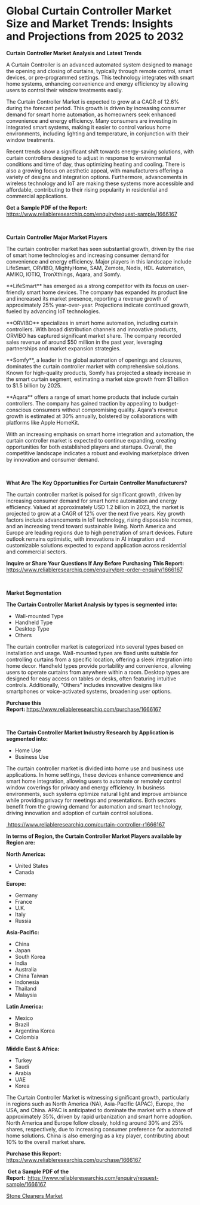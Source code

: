 <p><h1>Global Curtain Controller Market Size and Market Trends: Insights and Projections from 2025 to 2032</h1></p><p><strong>Curtain Controller Market Analysis and Latest Trends</strong></p>
<p><p>A Curtain Controller is an advanced automated system designed to manage the opening and closing of curtains, typically through remote control, smart devices, or pre-programmed settings. This technology integrates with smart home systems, enhancing convenience and energy efficiency by allowing users to control their window treatments easily.</p><p>The Curtain Controller Market is expected to grow at a CAGR of 12.6% during the forecast period. This growth is driven by increasing consumer demand for smart home automation, as homeowners seek enhanced convenience and energy efficiency. Many consumers are investing in integrated smart systems, making it easier to control various home environments, including lighting and temperature, in conjunction with their window treatments.</p><p>Recent trends show a significant shift towards energy-saving solutions, with curtain controllers designed to adjust in response to environmental conditions and time of day, thus optimizing heating and cooling. There is also a growing focus on aesthetic appeal, with manufacturers offering a variety of designs and integration options. Furthermore, advancements in wireless technology and IoT are making these systems more accessible and affordable, contributing to their rising popularity in residential and commercial applications.</p></p>
<p><strong>Get a Sample PDF of the Report:&nbsp;</strong> <a href="https://www.reliableresearchiq.com/enquiry/request-sample/1666167?utm_campaign=3202&utm_medium=2&utm_source=Github&utm_content=ia&utm_term=06032025&utm_id=curtain-controller">https://www.reliableresearchiq.com/enquiry/request-sample/1666167</a></p>
<p>&nbsp;</p>
<p><strong>Curtain Controller Major Market Players</strong></p>
<p><p>The curtain controller market has seen substantial growth, driven by the rise of smart home technologies and increasing consumer demand for convenience and energy efficiency. Major players in this landscape include LifeSmart, ORVIBO, MightyHome, SAM, Zemote, Nedis, HDL Automation, AMIKO, IOTIQ, TronXthings, Aqara, and Somfy.</p><p>**LifeSmart** has emerged as a strong competitor with its focus on user-friendly smart home devices. The company has expanded its product line and increased its market presence, reporting a revenue growth of approximately 25% year-over-year. Projections indicate continued growth, fueled by advancing IoT technologies.</p><p>**ORVIBO** specializes in smart home automation, including curtain controllers. With broad distribution channels and innovative products, ORVIBO has captured significant market share. The company recorded sales revenue of around $50 million in the past year, leveraging partnerships and market expansion strategies.</p><p>**Somfy**, a leader in the global automation of openings and closures, dominates the curtain controller market with comprehensive solutions. Known for high-quality products, Somfy has projected a steady increase in the smart curtain segment, estimating a market size growth from $1 billion to $1.5 billion by 2025.</p><p>**Aqara** offers a range of smart home products that include curtain controllers. The company has gained traction by appealing to budget-conscious consumers without compromising quality. Aqara's revenue growth is estimated at 30% annually, bolstered by collaborations with platforms like Apple HomeKit.</p><p>With an increasing emphasis on smart home integration and automation, the curtain controller market is expected to continue expanding, creating opportunities for both established players and startups. Overall, the competitive landscape indicates a robust and evolving marketplace driven by innovation and consumer demand.</p></p>
<p>&nbsp;</p>
<p><strong>What Are The Key Opportunities For Curtain Controller Manufacturers?</strong></p>
<p><p>The curtain controller market is poised for significant growth, driven by increasing consumer demand for smart home automation and energy efficiency. Valued at approximately USD 1.2 billion in 2023, the market is projected to grow at a CAGR of 12% over the next five years. Key growth factors include advancements in IoT technology, rising disposable incomes, and an increasing trend toward sustainable living. North America and Europe are leading regions due to high penetration of smart devices. Future outlook remains optimistic, with innovations in AI integration and customizable solutions expected to expand application across residential and commercial sectors.</p></p>
<p><strong>Inquire or Share Your Questions If Any Before Purchasing This Report:</strong> <a href="https://www.reliableresearchiq.com/enquiry/pre-order-enquiry/1666167?utm_campaign=3202&utm_medium=2&utm_source=Github&utm_content=ia&utm_term=06032025&utm_id=curtain-controller">https://www.reliableresearchiq.com/enquiry/pre-order-enquiry/1666167</a></p>
<p>&nbsp;</p>
<p><strong>Market Segmentation</strong></p>
<p><strong>The Curtain Controller Market Analysis by types is segmented into:</strong></p>
<p><ul><li>Wall-mounted Type</li><li>Handheld Type</li><li>Desktop Type</li><li>Others</li></ul></p>
<p><p>The curtain controller market is categorized into several types based on installation and usage. Wall-mounted types are fixed units suitable for controlling curtains from a specific location, offering a sleek integration into home decor. Handheld types provide portability and convenience, allowing users to operate curtains from anywhere within a room. Desktop types are designed for easy access on tables or desks, often featuring intuitive controls. Additionally, "Others" includes innovative designs like smartphones or voice-activated systems, broadening user options.</p></p>
<p><strong>Purchase this Report:&nbsp;</strong><a href="https://www.reliableresearchiq.com/purchase/1666167?utm_campaign=3202&utm_medium=2&utm_source=Github&utm_content=ia&utm_term=06032025&utm_id=curtain-controller">https://www.reliableresearchiq.com/purchase/1666167</a></p>
<p>&nbsp;</p>
<p><strong>The Curtain Controller Market Industry Research by Application is segmented into:</strong></p>
<p><ul><li>Home Use</li><li>Business Use</li></ul></p>
<p><p>The curtain controller market is divided into home use and business use applications. In home settings, these devices enhance convenience and smart home integration, allowing users to automate or remotely control window coverings for privacy and energy efficiency. In business environments, such systems optimize natural light and improve ambiance while providing privacy for meetings and presentations. Both sectors benefit from the growing demand for automation and smart technology, driving innovation and adoption of curtain control solutions.</p></p>
<p><a href="https://www.reliableresearchiq.com/curtain-controller-r1666167?utm_campaign=3202&utm_medium=2&utm_source=Github&utm_content=ia&utm_term=06032025&utm_id=curtain-controller">&nbsp;https://www.reliableresearchiq.com/curtain-controller-r1666167</a></p>
<p><strong>In terms of Region, the Curtain Controller Market Players available by Region are:</strong></p>
<p>
    <p> <strong> North America: </strong>
        <ul>
            <li>United States</li>
            <li>Canada</li>
        </ul>
        </p> 
    <p> <strong> Europe: </strong>
        <ul>
            <li>Germany</li>
            <li>France</li>
            <li>U.K.</li>
            <li>Italy</li>
            <li>Russia</li>
        </ul>
        </p> 
    <p> <strong> Asia-Pacific: </strong>
        <ul>
            <li>China</li>
            <li>Japan</li>
            <li>South Korea</li>
            <li>India</li>
            <li>Australia</li>
            <li>China Taiwan</li>
            <li>Indonesia</li>
            <li>Thailand</li>
            <li>Malaysia</li>
        </ul>
        </p> 
    <p> <strong> Latin America: </strong>
        <ul>
            <li>Mexico</li>
            <li>Brazil</li>
            <li>Argentina Korea</li>
            <li>Colombia</li>
        </ul>
        </p> 
    <p> <strong> Middle East & Africa: </strong>
        <ul>
            <li>Turkey</li>
            <li>Saudi</li>
            <li>Arabia</li>
            <li>UAE</li>
            <li>Korea</li>
        </ul>
    </p>
    </p>
<p><p>The Curtain Controller Market is witnessing significant growth, particularly in regions such as North America (NA), Asia-Pacific (APAC), Europe, the USA, and China. APAC is anticipated to dominate the market with a share of approximately 35%, driven by rapid urbanization and smart home adoption. North America and Europe follow closely, holding around 30% and 25% shares, respectively, due to increasing consumer preference for automated home solutions. China is also emerging as a key player, contributing about 10% to the overall market share.</p></p>
<p><strong>Purchase this Report: </strong><a href="https://www.reliableresearchiq.com/purchase/1666167?utm_campaign=3202&utm_medium=2&utm_source=Github&utm_content=ia&utm_term=06032025&utm_id=curtain-controller">https://www.reliableresearchiq.com/purchase/1666167</a></p>
<p>&nbsp;<strong>Get a Sample PDF of the Report:&nbsp;&nbsp;</strong><a href="https://www.reliableresearchiq.com/enquiry/request-sample/1666167?utm_campaign=3202&utm_medium=2&utm_source=Github&utm_content=ia&utm_term=06032025&utm_id=curtain-controller">https://www.reliableresearchiq.com/enquiry/request-sample/1666167</a></p>
<p><strong></strong></p>
<p><p><a href="https://github.com/rianttegang/Market-Research-Report-List-1/blob/main/stone-cleaners-market.md?utm_campaign=3202&utm_medium=2&utm_source=Github&utm_content=ia&utm_term=06032025&utm_id=curtain-controller">Stone Cleaners Market</a></p></p>